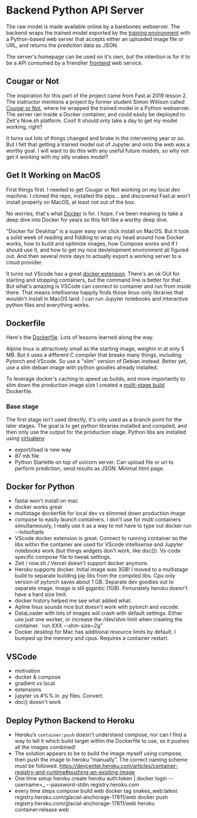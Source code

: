 # Backend Python API Server

The raw model is made available online by a barebones webserver. The backend wraps the trained model exported by the [training environment](training.md) with a Python-based web server that accepts either an uploaded image file or URL, and returns the prediction data as JSON.

The server's homepage can be used on it's own, but the intention is for it to be a API consumed by a friendlier [frontend](frontend.md) web service.

## Cougar or Not

The inspiration for this part of the project came from Fast.ai 2019 lesson 2. The instructor mentions a project by former student Simon Willison called [Cougar or Not](https://github.com/simonw/cougar-or-not), where he wrapped the trained model in a Python webserver. The server ran inside a Docker container, and could easily be deployed to Zeit's Now.sh platform. Cool! It should only take a day to get my model working, right?

It turns out lots of things changed and broke in the intervening year or so. But I felt that getting a trained model out of Jupyter and onto the web was a worthy goal. I will want to do this with any useful future models, so why not get it working with my silly snakes model?

## Get It Working on MacOS

First things first. I needed to get Cougar or Not working on my local dev machine. I cloned the repo, installed the pips... and discovered Fast.ai won't install properly on MacOS, at least not out of the box.

No worries, that's what [Docker](https://www.docker.com/) is for. I hope. I've been meaning to take a deep dive into Docker for years so this felt like a worthy deep dive.

"Docker for Desktop" is a super easy one click install on MacOS. But it took a solid week of reading and fiddling to wrap my head around how Docker works, how to build and optimize images, how Compose works and if I should use it, and how to get my nice devlelopment environment all figured out. And then several more days to actually export a working server to a cloud provider.

It turns out VScode has a great [docker extension](https://code.visualstudio.com/docs/remote/containers). There's an ok GUI for starting and stopping containers, but the command line is better for that. But what's amazing is VSCode can connect to container and run from *inside* there. That means intellisense happily finds those linux-only libraries that wouldn't install in MacOS land. I can run Jupyter notebooks and interactive python files and everything works.



## Dockerfile

Here's the [Dockerfile]([Dockerfile](../Dockerfile)). Lots of lessons learned along the way.

Alpine linux is attractively small as the starting image, weighin in at only 5 MB. But it uses a different C compiler that breaks many things, including Pytorch and VScode. So use a "slim" version of Debian instead. Better yet, use a slim debian image with python goodies already installed.

To leverage docker's caching to speed up builds, and more importantly to slim down the production image size I created a [multi-stage build](https://docs.docker.com/develop/develop-images/multistage-build/) Dockerfile.

### Base stage

The first stage isn't used directly, it's only used as a branch point for the later stages. The goal is to get python libraries installed and compiled, and then only use the output for the production stage. Python libs are installed using [virtualenv](https://virtualenv.pypa.io/en/latest/)

- export/load is new way
- 87 mb file
- Python Starlette on top of uvicorn server. Can upload file or url to perform prediction, send results as JSON. Minimal html page.

## Docker for Python

- fastai won't install on mac
- docker works great
- multistage dockerfile for local dev vs slimmed down production image
- compose to easily launch containers. I don't use for multi containers simultaneously, I really use it as a way to not have to type out docker run --lotsofopts
- VScode docker extension is great. Connect to running container so the libs within the container are used for VScode intellisense and Jupyter notebooks work (but things widgets don't work, like doc()). Vs-code specific compose file to tweak settings.
- Zeit / now.sh / Vercel doesn't support docker anymore.
- Heroku supports docker. Initial image was 3GB! I moved to a multistage build to separate building pip libs from the compiled libs. Cpu only version of pytorch saves about 1 GB. Separate dev goodies out to separate image. Image is stil gigantic (1GB). Fortunately heroku doesn't have a hard size limit.
- docker history helped me see what added what.
- Apline linux sounds nice but doesn't work with pytorch and vscode.
- DataLoader with lots of images will crash with default settings. Either use just one worker, or increase the /dev/shm limit when creating the container. `run XXX --shm-size=2g”
- Docker desktop for Mac has additional resource limits by default. I bumped up the memory and cpus. Requires a container restart.

## VSCode

- motivation
- docker & compose
- gradient vs local
- extensions
- jupyter vs #%% in .py files. Convert.
- doc() doesn't work


## Deploy Python Backend to Heroku

- Heroku’s `container:push` doesn’t understand compose, nor can I find a way to tell it which build target within the Dockerfile to use, so it pushes all the images combined!
- The solution appears to be to build the image myself using compose, then push the image to heroku “manually”. The correct naming scheme must be followed. https://devcenter.heroku.com/articles/container-registry-and-runtime#pushing-an-existing-image
- One time setup
  heroku create
  heroku auth:token | docker login --username=\_ --password-stdin registry.heroku.com
- every time steps
  compose build web
  docker tag snakes_web:latest registry.heroku.com/glacial-anchorage-17811/web
  docker push registry.heroku.com/glacial-anchorage-17811/web
  heroku container:release web
